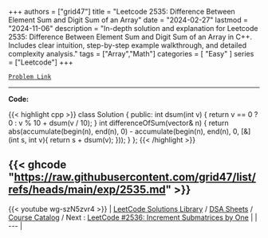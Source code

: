 
+++
authors = ["grid47"]
title = "Leetcode 2535: Difference Between Element Sum and Digit Sum of an Array"
date = "2024-02-27"
lastmod = "2024-11-06"
description = "In-depth solution and explanation for Leetcode 2535: Difference Between Element Sum and Digit Sum of an Array in C++. Includes clear intuition, step-by-step example walkthrough, and detailed complexity analysis."
tags = ["Array","Math"]
categories = [
    "Easy"
]
series = ["Leetcode"]
+++



[`Problem Link`](https://leetcode.com/problems/difference-between-element-sum-and-digit-sum-of-an-array/description/)

---
**Code:**

{{< highlight cpp >}}
class Solution {
public:
int dsum(int v) {
    return v == 0 ? 0 : v % 10 + dsum(v / 10);
}
int differenceOfSum(vector<int>& n) {
    return abs(accumulate(begin(n), end(n), 0) - 
        accumulate(begin(n), end(n), 0, [&](int s, int v){ return s + dsum(v); }));
}
};
{{< /highlight >}}

{{< ghcode "https://raw.githubusercontent.com/grid47/list/refs/heads/main/exp/2535.md" >}}
---
{{< youtube wg-szN5zvr4 >}}
| [LeetCode Solutions Library](https://grid47.xyz/leetcode/) / [DSA Sheets](https://grid47.xyz/sheets/) / [Course Catalog](https://grid47.xyz/courses/) / Next : [LeetCode #2536: Increment Submatrices by One](https://grid47.xyz/posts/leetcode-2536-increment-submatrices-by-one-solution/) |
| --- |
